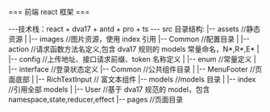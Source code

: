 === 前端 react 框架 ===

---技术栈：react + dva17 + antd + pro + ts ---
src 目录结构:
|-- assets //静态资源
| |-- images //图片资源，使用 index 引用
|-- Common //配置目录
| |-- action //请求函数方法名定义,包含 dva17 规则的 models 常量命名，N*,R*,E\*
| |-- config //上传地址、接口请求前缀、token 名称定义
| |-- enum //常量定义
| |-- interface //登录状态定义
|-- Common //公共组件目录
| |-- MenuFooter //页面底部
| |-- RichTextInput // 富文本组件
|-- models //models 目录
| |-- index //引用全部 models
| |-- User //基于 dva17 规范的 model，包含 namespace,state,reducer,effect
|-- pages //页面目录
